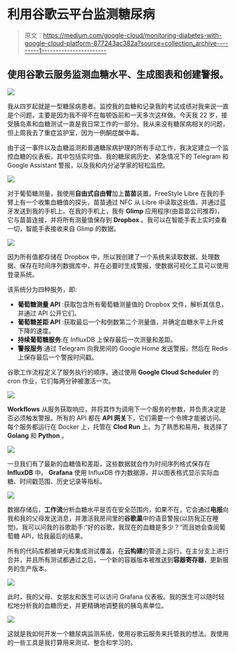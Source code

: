 # 利用谷歌云平台监测糖尿病

> 原文：<https://medium.com/google-cloud/monitoring-diabetes-with-google-cloud-platform-877243ac382a?source=collection_archive---------1----------------------->

## 使用谷歌云服务监测血糖水平、生成图表和创建警报。

![](img/0cc5dddd9bfdb8997f0bc963528209e5.png)

我从四岁起就是一型糖尿病患者。监控我的血糖和记录我的考试成绩对我来说一直是个问题，主要是因为我不得不在每顿饭前和一天多次这样做。今天我 22 岁，接受胰岛素和血糖测试一直是我日常工作的一部分。我从来没有糖尿病相关的问题，但上周我去了重症监护室，因为一例酮症酸中毒。

由于这一事件以及血糖监测和普通糖尿病护理的所有手动工作，我决定建立一个监控血糖的仪表板，其中包括实时值、我的糖尿病历史、紧急情况下的 Telegram 和 Google Assistant 警报，以及我和内分泌学家的轻松监控。

![](img/2c763cd6423e61f2d5038bb2b6ef7195.png)

对于葡萄糖测量，我使用**自由式自由臂**加上**苗苗**装置。FreeStyle Libre 在我的手臂上有一个收集血糖值的探头，苗苗通过 NFC 从 Libre 中读取这些值，并通过蓝牙发送到我的手机上。在我的手机上，我有 **Glimp** 应用程序(由苗苗公司推荐)，它与苗苗连接，并将所有测量值保存到 **Dropbox** 。我可以在智能手表上实时查看一切，智能手表接收来自 Glimp 的数据。

![](img/7abc510d880b6be4b3cd2f33ff8ba466.png)

因为所有值都存储在 Dropbox 中，所以我创建了一个系统来读取数据、处理数据、保存在时间序列数据库中，并在必要时生成警报，使数据可视化工具可以使用登录系统。

该系统分为四种服务，即:

*   **葡萄糖测量 API** :获取包含所有葡萄糖测量值的 Dropbox 文件，解析其信息，并通过 API 公开它们。
*   **葡萄糖差距 API** :获取最后一个和倒数第二个测量值，并确定血糖水平上升或下降的速度。
*   **持续葡萄糖服务**:在 InfluxDB 上保存最后一次测量和差距。
*   **警报服务**:通过 Telegram 向我房间的 Google Home 发送警报，然后在 Redis 上保存最后一个警报时间戳。

谷歌工作流程定义了服务执行的顺序。通过使用 **Google Cloud Scheduler** 的 cron 作业，它们每两分钟被激活一次。

![](img/042cd2aaef063ea6e0f3e36740faa918.png)

**Workflows** 从服务获取响应，并将其作为调用下一个服务的参数，并负责决定是否必须触发警报。所有的 API 都在 **API 网关**下，它们需要一个令牌才能被访问。每个服务都运行在 Docker 上，托管在 **Clod Run** 上。为了熟悉和易用，我选择了 **Golang** 和 **Python** 。

![](img/d014f9330eb5f8e427df5e9c90ea7b06.png)

一旦我们有了最新的血糖值和差距，这些数据就会作为时间序列格式保存在 **InfluxDB** 中。 **Grafana** 使用 InfluxDB 作为数据源，并以图表格式显示实际血糖、时间戳范围、历史记录等指标。

![](img/6f2b13031aa82ab736f50294b801074b.png)

数据存储后，**工作流**分析血糖水平是否在安全范围内，如果不在，它会通过**电报**向我和我的父母发送消息，并激活我房间里的**谷歌巢**中的语音警报(以防我正在睡觉)。我可以问我的谷歌助手:“好的谷歌，我现在的血糖是多少？”而且她会查阅葡萄糖 API，给我最后的结果。

所有的代码库都被单元和集成测试覆盖，在**云构建**的管道上运行。在主分支上进行合并，并且所有测试都通过之后，一个新的容器版本被推送到**容器寄存器**，更新服务的生产版本。

![](img/b20727895bd26b92def7317830a40eaf.png)

此时，我的父母、女朋友和医生可以访问 Grafana 仪表板。我的医生可以随时轻松地分析我的血糖历史，并更精确地调整我的胰岛素单位。

![](img/79e4352d3d497dc163d44431d127056e.png)

这就是我如何开发一个糖尿病监测系统，使用谷歌云服务来托管我的想法。我使用的一些工具是我打算用来测试、整合和学习的。